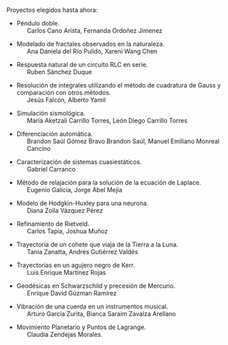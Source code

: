 Proyectos elegidos hasta ahora:


<ul>
<li>Péndulo doble.
  <ul>Carlos Cano Arista, Fernanda Ordoñez Jimenez
  </ul></li><p></p>


<li>Modelado de fractales observados en la naturaleza.
	<ul>Ana Daniela del Río Pulido, Xareni Wang Chen
  </ul></li><p></p>
  
<li>Respuesta natural de un circuito RLC en serie.
	<ul>Ruben Sánchez Duque
  </ul></li><p></p>
  
<li>Resolución de integrales utilizando el método de cuadratura de Gauss y comparación con otros métodos.
	<ul>Jesús Falcón, Alberto Yamil
  </ul></li><p></p>
  
<li>Simulación sismológica.
	<ul>María Aketzali Carrillo Torres, León Diego Carrillo Torres
  </ul></li><p></p>
  
<li>Diferenciación automática.
	<ul>Brandon Saúl Gómez Bravo Brandon Saúl, Manuel Emiliano Monreal Cancino
  </ul></li><p></p>
  
<li>Caracterización de sistemas cuasiestáticos.
	<ul>Gabriel Carranco
  </ul></li><p></p>
  
<li>Método de relajación para la solución de la ecuación de Laplace.
	<ul>Eugenio Galicia, Jorge Abel Mejía
  </ul></li><p></p>
  
<li>Modelo de Hodgkin-Huxley para una neurona.
	<ul>Diana Zoila Vázquez Pérez
  </ul></li><p></p>
  
<li>Refinamiento de Rietveld.
	<ul>Carlos Tapia, Joshua Muñoz
  </ul></li><p></p>
  
<li>Trayectoria de un cohete que viaja de la Tierra a la Luna.
	<ul>Tania Zanatta, Andrés Gutiérrez Valdés
  </ul></li><p></p>
  
<li>Trayectorias en un agujero negro de Kerr.
	<ul>Luis Enrique Martínez Rojas
  </ul></li><p></p>
  
<li>Geodésicas en Schwarzschild y precesión de Mercurio.
	<ul>Enrique David Gúzman Ramírez
  </ul></li><p></p>
  
<li>Vibración de una cuerda en un instrumentos musical.
	<ul>Arturo García Zurita, Bianca Saraim Zavalza Arellano
  </ul></li><p></p>
  
<li>Movimiento Planetario y Puntos de Lagrange.
	<ul>Claudia Zendejas Morales.
  </ul></li><p></p>
    
</ul>

